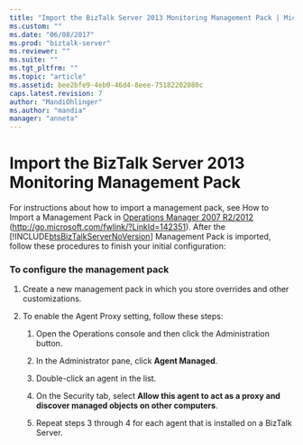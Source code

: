 ```yaml
---
title: "Import the BizTalk Server 2013 Monitoring Management Pack | Microsoft Docs"
ms.custom: ""
ms.date: "06/08/2017"
ms.prod: "biztalk-server"
ms.reviewer: ""
ms.suite: ""
ms.tgt_pltfrm: ""
ms.topic: "article"
ms.assetid: bee2bfe9-4eb0-46d4-8eee-75182202080c
caps.latest.revision: 7
author: "MandiOhlinger"
ms.author: "mandia"
manager: "anneta"
---
```

# Import the BizTalk Server 2013 Monitoring Management Pack
For instructions about how to import a management pack, see How to Import a Management Pack in [Operations Manager 2007 R2/2012](http://go.microsoft.com/fwlink/?LinkId=142351) (<http://go.microsoft.com/fwlink/?LinkId=142351>). After the [!INCLUDE[btsBizTalkServerNoVersion](../includes/btsbiztalkservernoversion-md.md)] Management Pack is imported, follow these procedures to finish your initial configuration:  
  
### To configure the management pack  
  
1.  Create a new management pack in which you store overrides and other customizations.  
  
2.  To enable the Agent Proxy setting, follow these steps:  
  
    1.  Open the Operations console and then click the Administration button.  
  
    2.  In the Administrator pane, click **Agent Managed**.  
  
    3.  Double-click an agent in the list.  
  
    4.  On the Security tab, select **Allow this agent to act as a proxy and discover managed objects on other computers**.  
  
    5.  Repeat steps 3 through 4 for each agent that is installed on a BizTalk Server.